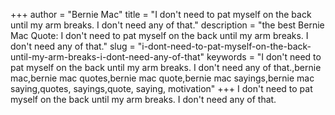 +++
author = "Bernie Mac"
title = "I don't need to pat myself on the back until my arm breaks. I don't need any of that."
description = "the best Bernie Mac Quote: I don't need to pat myself on the back until my arm breaks. I don't need any of that."
slug = "i-dont-need-to-pat-myself-on-the-back-until-my-arm-breaks-i-dont-need-any-of-that"
keywords = "I don't need to pat myself on the back until my arm breaks. I don't need any of that.,bernie mac,bernie mac quotes,bernie mac quote,bernie mac sayings,bernie mac saying,quotes, sayings,quote, saying, motivation"
+++
I don't need to pat myself on the back until my arm breaks. I don't need any of that.
